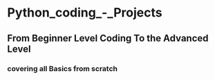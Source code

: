 # Python_coding_-_Projects

## From Beginner Level Coding To the Advanced Level 

### covering all Basics from scratch 
